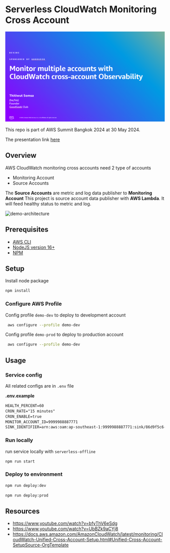 # Serverless CloudWatch Monitoring Cross Account

![covere](./assets/cover.png)

This repo is part of AWS Summit Bangkok 2024 at 30 May 2024.

The presentation link [here](https://docs.google.com/presentation/d/1sI5gvI13iF6mo3RT-yUZgG_c9hG42VUm/edit?usp=drive_link&ouid=117377256572461095430&rtpof=true&sd=true)

## Overview

AWS CloudWatch monitoring cross accounts need 2 type of accounts
- Monitoring Account
- Source Accounts

The **Source Accounts** are metric and log data publisher to **Monitoring Account**
This project is source account data publisher with **AWS Lambda**. It will feed healthy status to metric and log.

![demo-architecture](./assets/demo-architecture.png)

## Prerequisites
- [AWS CLI](https://docs.aws.amazon.com/cli/latest/userguide/)
- [NodeJS version 16+](https://nodejs.org/)
- [NPM](https://www.npmjs.com/)

## Setup
Install node package
```bash
npm install
```

### Configure AWS Profile

Config profile `demo-dev` to deploy to development account
```sh
 aws configure --profile demo-dev
```

Config profile `demo-prod` to deploy to production account
```sh
 aws configure --profile demo-dev
```

## Usage

### Service config

All related configs are in `.env` file

**.env.example**
```txt
HEALTH_PERCENT=60
CRON_RATE="15 minutes"
CRON_ENABLE=true
MONITOR_ACCOUNT_ID=9999988887771
SINK_IDENTIFIER=arn:aws:oam:ap-southeast-1:9999988887771:sink/86d9f5c6-b5c5-4b4d-b3d1-abcdefghia62
```

### Run locally

run service locally with `serverless-offline`

```bash
npm run start
```

### Deploy to environment
```bash
npm run deploy:dev
```

```bash
npm run deploy:prod
```

## Resources
- https://www.youtube.com/watch?v=bfyThV6eSdg
- https://www.youtube.com/watch?v=UbBZk9aCYj8
- https://docs.aws.amazon.com/AmazonCloudWatch/latest/monitoring/CloudWatch-Unified-Cross-Account-Setup.html#Unified-Cross-Account-SetupSource-OrgTemplate